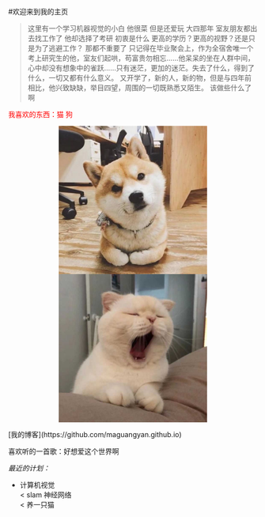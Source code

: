 #欢迎来到我的主页
> 这里有一个学习机器视觉的小白
> 他很菜 但是还爱玩
> 大四那年 室友朋友都出去找工作了 他却选择了考研
> 初衷是什么 更高的学历？更高的视野？还是只是为了逃避工作？ 那都不重要了
> 只记得在毕业聚会上，作为全宿舍唯一个考上研究生的他，室友们起哄，苟富贵勿相忘......他呆呆的坐在人群中间，心中却没有想象中的雀跃……只有迷茫，更加的迷茫。失去了什么，得到了什么，一切又都有什么意义。
> 又开学了，新的人，新的物，但是与四年前相比，他兴致缺缺，举目四望，周围的一切既熟悉又陌生。
> 该做些什么了啊

<label style="color:red">我喜欢的东西：猫 狗</label>
<p align="center">
  <img src="assets/1.jpg" align="center" width="300">
  <img src="assets/7.jpg" align="center" width="300">
</p>
[我的博客](https://github.com/maguangyan.github.io)


喜欢听的一首歌：好想爱这个世界啊

*最近的计划：*<br>
* 计算机视觉<br>
< slam 神经网络<br>
< 养一只猫


 
    
    
    
    
